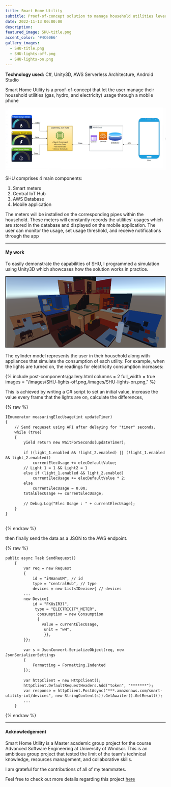 ```yaml
---
title: Smart Home Utility
subtitle: Proof-of-concept solution to manage household utilities leveraging smart home technology.
date: 2022-11-13 00:00:00
description: 
featured_image: SHU-title.png
accent_color: '#4C60E6'
gallery_images: 
  - SHU-title.png
  - SHU-lights-off.png
  - SHU-lights-on.png
---
```

**Technology used:** C#, Unity3D, AWS Serverless Architecture, Android Studio

Smart Home Utility is a proof-of-concept that let the user manage their household utilities (gas, hydro, and electricity) usage through a mobile phone

![](/images/SHU-overview.png)

SHU comprises 4 main components:
1. Smart meters
2. Central IoT Hub
3. AWS Database
4. Mobile application

The meters will be installed on the corresponding pipes within the household. These meters will constantly records the utilities' usages which are stored in the database and displayed on the mobile application.
The user can monitor the usage, set usage threshold, and receive notifications through the app

---
#### My work
To easily demonstrate the capabilities of SHU, I programmed a simulation using Unity3D which showcases how the solution works in practice.

![](/images/SHU-3d.png)

The cylinder model represents the user in their household along with appliances that simulate the consumption of each utility. For example, when the lights are turned on, the readings for electricity consumption increases:

{% include post-components/gallery.html
columns = 2
full_width = true
images = "/images/SHU-lights-off.png,/images/SHU-lights-on.png,"
%}

This is achieved by writing a C# script to set an initial value, increase the value every frame that the lights are on, calculate the differences, 

{% raw %}
```liquid
IEnumerator measuringElecUsage(int updateTimer)
{
    // Send requeset using API after delaying for "timer" seconds.
    while (true)
    {
        yield return new WaitForSeconds(updateTimer);
        
        if ((light_1.enabled && !light_2.enabled) || (!light_1.enabled && light_2.enabled))
            currentElecUsage += elecDefaultValue;
        // Light 1 = 1 && Light2 = 1
        else if (light_1.enabled && light_2.enabled)
            currentElecUsage += elecDefaultValue * 2;
        else
            currentElecUsage = 0.0m;
        totalElecUsage += currentElecUsage;
            
        // Debug.Log("Elec Usage : " + currentElecUsage);
    }
}
    
```
{% endraw %}

then finally send the data as a JSON to the AWS endpoint.

{% raw %}
```liquid
public async Task SendRequest()
    {
        var req = new Request
        {
            id = "iNAanuUM", // id
            type = "centralHub", // type
            devices = new List<IDevice>{ // devices
        ...
        new Device{
            id = "FKUsIR3l",
             type = "ELECTRICITY_METER",
              consumption = new Consumption
              {
                value = currentElecUsage,
                 unit = "wH",
                 }},
        }};
    
        var s = JsonConvert.SerializeObject(req, new JsonSerializerSettings
        {
            Formatting = Formatting.Indented
        });

        var httpClient = new HttpClient();
        httpClient.DefaultRequestHeaders.Add("token", "*******");
        var response = httpClient.PostAsync("***.amazonaws.com/smart-utility-iot/devices", new StringContent(s)).GetAwaiter().GetResult();
        ...
    }  

```
{% endraw %}

---
#### Acknowledgement

Smart Home Utility is a Master academic group project for the course Advanced Software Engineering at University of Windsor.
This is an ambitious group project that tested the limit of the team's technical knowledge, resources management, and collaborative skills.

I am grateful for the contributions of all of my teammates. 

Feel free to check out more details regarding this project [here](https://docs.google.com/document/d/1FvRi-afj2WumNYQj4AEg4FvXbbNEvSQv/edit)

